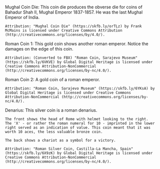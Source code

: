 Mughal Coin Die:
    This coin die produces the obverse die for coins of Bahadur Shah II, Mughal Emperor 1837-1857. He was the last Mughal Emperor of India.

    Attribution: "Mughal Coin Die" (https://skfb.ly/orTLz) by Frank McMains is licensed under Creative Commons Attribution (http://creativecommons.org/licenses/by/4.0/).


Roman Coin 1:
    This gold coin shows another roman emperor. Notice the damages on the edge of this coin.

    Attribution: (Converted to FBX) "Roman Coin, Sarajevo Museum" (https://skfb.ly/6VKVE) by Global Digital Heritage is licensed under Creative Commons Attribution-NonCommercial (http://creativecommons.org/licenses/by-nc/4.0/).


Roman Coin 2:
    A gold coin of a roman emperor.


    Attribution: "Roman Coin, Sarajevo Museum" (https://skfb.ly/6YKsA) by Global Digital Heritage is licensed under Creative Commons Attribution-NonCommercial (http://creativecommons.org/licenses/by-nc/4.0/).
    

Denarius:
    This silver coin is a roman denarius. 
    
    The front shows the head of Rome with helmet looking to the right.
    The 'X' - or rather the roman numeral for 10 - imprinted in the lower right served as an indication of value. This coin meant that it was worth 10 aces, the less valuable bronze coin.

    The back shows a chariot as a symbol for a victory.

    Attribution: "Roman Silver Coin, Castilla-La Mancha, Spain" (https://skfb.ly/6X9zK) by Global Digital Heritage is licensed under Creative Commons Attribution-NonCommercial (http://creativecommons.org/licenses/by-nc/4.0/).
